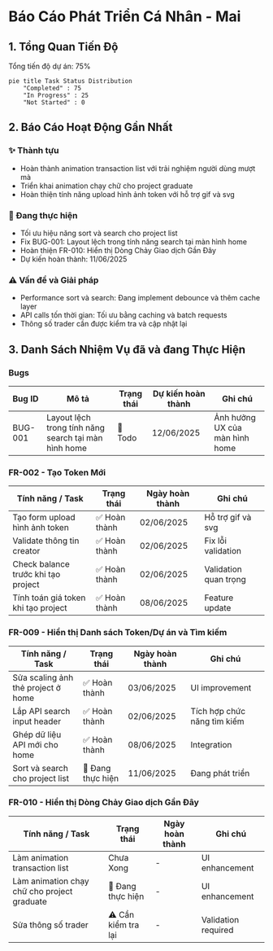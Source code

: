 # Báo Cáo Phát Triển Cá Nhân - Mai

## 1. Tổng Quan Tiến Độ

Tổng tiến độ dự án: 75%

```mermaid
pie title Task Status Distribution
    "Completed" : 75
    "In Progress" : 25
    "Not Started" : 0
```

## 2. Báo Cáo Hoạt Động Gần Nhất

### ✨ Thành tựu
- Hoàn thành animation transaction list với trải nghiệm người dùng mượt mà
- Triển khai animation chạy chữ cho project graduate
- Hoàn thiện tính năng upload hình ảnh token với hỗ trợ gif và svg

### 🚧 Đang thực hiện
- Tối ưu hiệu năng sort và search cho project list
- Fix BUG-001: Layout lệch trong tính năng search tại màn hình home
- Hoàn thiện FR-010: Hiển thị Dòng Chảy Giao dịch Gần Đây
- Dự kiến hoàn thành: 11/06/2025

### ⚠️ Vấn đề và Giải pháp
- Performance sort và search: Đang implement debounce và thêm cache layer
- API calls tốn thời gian: Tối ưu bằng caching và batch requests
- Thông số trader cần được kiểm tra và cập nhật lại

## 3. Danh Sách Nhiệm Vụ đã và đang Thực Hiện

### Bugs
| Bug ID | Mô tả | Trạng thái | Dự kiến hoàn thành | Ghi chú |
|--------|-------|------------|-------------------|----------|
| BUG-001 | Layout lệch trong tính năng search tại màn hình home | 🔄 Todo | 12/06/2025 | Ảnh hưởng UX của màn hình home |

### FR-002 - Tạo Token Mới
| Tính năng / Task | Trạng thái | Ngày hoàn thành | Ghi chú |
|------------------|------------|-----------------|----------|
| Tạo form upload hình ảnh token | ✅ Hoàn thành | 02/06/2025 | Hỗ trợ gif và svg |
| Validate thông tin creator | ✅ Hoàn thành | 02/06/2025 | Fix lỗi validation |
| Check balance trước khi tạo project | ✅ Hoàn thành | 02/06/2025 | Validation quan trọng |
| Tính toán giá token khi tạo project | ✅ Hoàn thành | 08/06/2025 | Feature update |

### FR-009 - Hiển thị Danh sách Token/Dự án và Tìm kiếm
| Tính năng / Task | Trạng thái | Ngày hoàn thành | Ghi chú |
|------------------|------------|-----------------|----------|
| Sửa scaling ảnh thẻ project ở home | ✅ Hoàn thành | 03/06/2025 | UI improvement |
| Lắp API search input header | ✅ Hoàn thành | 02/06/2025 | Tích hợp chức năng tìm kiếm |
| Ghép dữ liệu API mới cho home | ✅ Hoàn thành | 08/06/2025 | Integration |
| Sort và search cho project list | 🔄 Đang thực hiện | 11/06/2025 | Đang phát triển |

### FR-010 - Hiển thị Dòng Chảy Giao dịch Gần Đây
| Tính năng / Task | Trạng thái | Ngày hoàn thành | Ghi chú |
|------------------|------------|-----------------|----------|
| Làm animation transaction list | Chưa Xong | - | UI enhancement |
| Làm animation chạy chữ cho project graduate | 🔄 Đang thực hiện | - | UI enhancement |
| Sửa thông số trader | ⚠️ Cần kiểm tra lại | - | Validation required |

